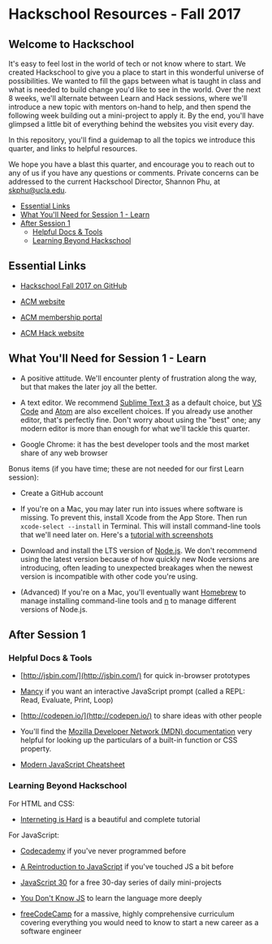 # Hackschool Resources - Fall 2017

## Welcome to Hackschool 

It's easy to feel lost in the world of tech or not know where to start. We
created Hackschool to give you a place to start in this wonderful universe of
possibilities. We wanted to fill the gaps between what is taught in class and
what is needed to build change you'd like to see in the world. Over the next 8
weeks, we'll alternate between Learn and Hack sessions, where we'll introduce a
new topic with mentors on-hand to help, and then spend the following week
building out a mini-project to apply it. By the end, you'll have glimpsed a
little bit of everything behind the websites you visit every day.

In this repository, you'll find a guidemap to all the topics we introduce this
quarter, and links to helpful resources.

We hope you have a blast this quarter, and encourage you to reach out to any of
us if you have any questions or comments. Private concerns can be addressed to
the current Hackschool Director, Shannon Phu, at
[skphu@ucla.edu](mailto:skphu@ucla.edu).

<!-- MarkdownTOC autolink=true bracket="round" lowercase_only_ascii="false" -->

- [Essential Links](#essential-links)
- [What You'll Need for Session 1 - Learn](#what-youll-need-for-session-1---learn)
- [After Session 1](#after-session-1)
    - [Helpful Docs & Tools](#helpful-docs--tools)
    - [Learning Beyond Hackschool](#learning-beyond-hackschool)

<!-- /MarkdownTOC -->


## Essential Links 

* [Hackschool Fall 2017 on GitHub](https://github.com/acm-hackschool-f17)

* [ACM website](http://www.uclaacm.com/)

* [ACM membership portal](https://members.uclaacm.com/login)

* [ACM Hack website](http://hackucla.com/)


## What You'll Need for Session 1 - Learn

* A positive attitude. We'll encounter plenty of frustration along the way, 
  but that makes the later joy all the better.

* A text editor. We recommend [Sublime Text 3](https://www.sublimetext.com/) as
  a default choice, but [VS Code](https://code.visualstudio.com/) and
  [Atom](https://atom.io/) are also excellent choices. If you already use
  another editor, that's perfectly fine. Don't worry about using the "best"
  one; any modern editor is more than enough for what we'll tackle this
  quarter.

* Google Chrome: it has the best developer tools and the most market share of
  any web browser

Bonus items (if you have time; these are not needed for our first Learn session): 

* Create a GitHub account

* If you're on a Mac, you may later run into issues where software is missing.
  To prevent this, install Xcode from the App Store. Then run `xcode-select --install` in Terminal. This will install command-line tools that we'll need
  later on. Here's a [tutorial with screenshots](http://osxdaily.com/2014/02/12/install-command-line-tools-mac-os-x/)

* Download and install the LTS version of [Node.js](https://nodejs.org/en/). 
  We don't recommend using the latest version because of how quickly new Node
  versions are introducing, often leading to unexpected breakages when the
  newest version is incompatible with other code you're using.

* (Advanced) If you're on a Mac, you'll eventually want
  [Homebrew](https://brew.sh/) to manage installing command-line tools and
  [n](https://github.com/tj/n) to manage different versions of Node.js.


## After Session 1

### Helpful Docs & Tools

* [http://jsbin.com/](http://jsbin.com/) for quick in-browser prototypes

* [Mancy](https://github.com/princejwesley/Mancy) if you want an interactive
  JavaScript prompt (called a REPL: Read, Evaluate, Print, Loop)

* [http://codepen.io/](http://codepen.io/) to share ideas with other people

* You'll find the [Mozilla Developer Network (MDN) documentation](https://developer.mozilla.org/en-US/docs/Web) very helpful
for looking up the particulars of a built-in function or CSS property.

* [Modern JavaScript Cheatsheet](https://github.com/mbeaudru/modern-js-cheatsheet/blob/master/readme.md)


### Learning Beyond Hackschool

For HTML and CSS:

* [Interneting is Hard](https://internetingishard.com/) is a beautiful and complete tutorial

For JavaScript: 

* [Codecademy](https://www.codecademy.com/learn/introduction-to-javascript) if you've never programmed before

* [A Reintroduction to JavaScript](https://developer.mozilla.org/en-US/docs/Web/JavaScript/A_re-introduction_to_JavaScript) if you've touched JS a bit before

* [JavaScript 30](https://javascript30.com/) for a free 30-day series of daily
  mini-projects

* [You Don't Know JS](https://github.com/getify/You-Dont-Know-JS) to learn the language more deeply

* [freeCodeCamp](https://www.freecodecamp.org/map) for a massive, highly comprehensive curriculum covering everything you would need to know to start a new career as a software engineer
